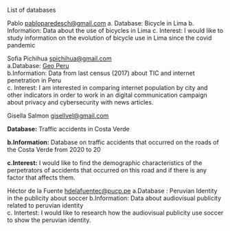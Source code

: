 List of databases

Pablo pabloparedesch@gmail.com
a. Database: Bicycle in Lima
b. Information: Data about the use of bicycles in Lima 
c. Interest: I would like to study information on the evolution of bicycle use in Lima since the covid pandemic
 
Sofia Pichihua spichihua@gmail.com  
a.Database: [Geo Peru](https://visor.geoperu.gob.pe/)  
b.Information:  Data from last census (2017) about TIC and internet penetration in Peru  
c. Interest: I am interested in comparing internet population by city and other indicators in order to work in an digital communication campaign about privacy and cybersecurity with news articles.  

Gisella Salmon <gisellvel@gmail.com>

**Database:** Traffic accidents in Costa Verde

**b.Information:** Database on traffic accidents that occurred on the roads of the Costa Verde from 2020 to 20

**c.Interest:** I would like to find the demographic characteristics of the perpetrators of accidents that occurred on this road and if there is any factor that affects them.

Héctor de la Fuente hdelafuentec@pucp.pe
a.Database : Peruvian Identity in the publicity about soccer
b.Information: Data about audiovisual publicity related to peruvian identity  
c. Intertest: I would like to research how the  audiovisual publicity use soccer to show the peruvian identity. 
